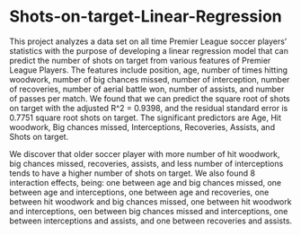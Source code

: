 # Shots-on-target-Linear-Regression
This project analyzes a data set on all time Premier League soccer players’ statistics with the purpose of developing a linear regression model that can predict the number of shots on target from various features of Premier League Players. The features include position, age, number of times hitting woodwork, number of big chances missed, number of interception, number of recoveries, number of aerial battle won, number of assists, and number of passes per match. We found that we can predict the square root of shots on target with the adjusted R^2 = 0.9398, and the residual standard error is 0.7751 square root shots on target. The significant predictors are Age, Hit woodwork, Big chances missed, Interceptions, Recoveries, Assists, and Shots on target.

We discover that older soccer player with more number of hit woodwork, big chances missed, recoveries, assists, and less number of interceptions tends to have a higher number of shots on target. We also found 8 interaction effects, being: one between age and big chances missed, one between age and interceptions, one between age and recoveries, one between hit woodwork and big chances missed, one between hit woodwork and interceptions, oen between big chances missed and interceptions, one between interceptions and assists, and one between recoveries and assists.
 
